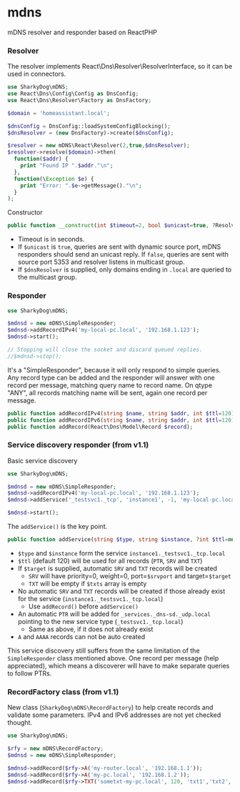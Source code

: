 # mdns
mDNS resolver and responder based on ReactPHP

### Resolver
The resolver implements React\Dns\Resolver\ResolverInterface, so it can be used in connectors.

```php
use SharkyDog\mDNS;
use React\Dns\Config\Config as DnsConfig;
use React\Dns\Resolver\Factory as DnsFactory;

$domain = 'homeassistant.local';

$dnsConfig = DnsConfig::loadSystemConfigBlocking();
$dnsResolver = (new DnsFactory)->create($dnsConfig);

$resolver = new mDNS\React\Resolver(2,true,$dnsResolver);
$resolver->resolve($domain)->then(
  function($addr) {
    print "Found IP ".$addr."\n";
  },
  function(\Exception $e) {
    print "Error: ".$e->getMessage()."\n";
  }
);
```
Constructor
```php
public function __construct(int $timeout=2, bool $unicast=true, ?ResolverInterface $dnsResolver=null);
```
- Timeout is in seconds.
- If `$unicast` is `true`, queries are sent with dynamic source port, mDNS responders should send an unicast reply.
  If `false`, queries are sent with source port 5353 and resolver listens in multicast group.
- If `$dnsResolver` is supplied, only domains ending in `.local` are queried to the multicast group.

### Responder
```php
use SharkyDog\mDNS;

$mdnsd = new mDNS\SimpleResponder;
$mdnsd->addRecordIPv4('my-local-pc.local', '192.168.1.123');
$mdnsd->start();

// Stopping will close the socket and discard queued replies.
//$mdnsd->stop();
```
It's a "SimpleResponder", because it will only respond to simple queries.
Any record type can be added and the responder will answer with one record per message, matching query name to record name.
On qtype "ANY", all records matching name will be sent, again one record per message.

```php
public function addRecordIPv4(string $name, string $addr, int $ttl=120);
public function addRecordIPv6(string $name, string $addr, int $ttl=120);
public function addRecord(React\Dns\Model\Record $record);
```

### Service discovery responder (from v1.1)
Basic service discovery
```php
use SharkyDog\mDNS;

$mdnsd = new mDNS\SimpleResponder;
$mdnsd->addRecordIPv4('my-local-pc.local', '192.168.1.123');
$mdnsd->addService('_testsvc1._tcp', 'instance1', -1, 'my-local-pc.local', 23456, 'aa','bb','cc');

$mdnsd->start();
```
The `addService()` is the key point.
```php
public function addService(string $type, string $instance, ?int $ttl=null, ?string $target=null, int $srvport=0, string ...$txts);
```
- `$type` and `$instance` form the service `instance1._testsvc1._tcp.local`
- `$ttl` (default 120) will be used for all records (`PTR`, `SRV` and `TXT`)
- If `$target` is supplied, automatic `SRV` and `TXT` records will be created
  - `SRV` will have priority=0, weight=0, port=`$srvport` and target=`$target`
  - `TXT` will be empty if `$txts` array is empty
- No automatic `SRV` and `TXT` records will be created if those already exist for the service (`instance1._testsvc1._tcp.local`)
  - Use `addRecord()` before `addService()`
- An automatic `PTR` will be added for `_services._dns-sd._udp.local` pointing to the new service type (`_testsvc1._tcp.local`)
  - Same as above, if it does not already exist
- `A` and `AAAA` records can not be auto created

This service discovery still suffers from the same limitation of the `SimpleResponder` class mentioned above.
One record per message (help appreciated), which means a discoverer will have to make separate queries to follow PTRs.

### RecordFactory class (from v1.1)
New class (`SharkyDog\mDNS\RecordFactory`) to help create records and validate some parameters. IPv4 and IPv6 addresses are not yet checked thought.
```php
use SharkyDog\mDNS;

$rfy = new mDNS\RecordFactory;
$mdnsd = new mDNS\SimpleResponder;

$mdnsd->addRecord($rfy->A('my-router.local', '192.168.1.1'));
$mdnsd->addRecord($rfy->A('my-pc.local', '192.168.1.2'));
$mdnsd->addRecord($rfy->TXT('sometxt-my-pc.local', 120, 'txt1','txt2','...'));
```
